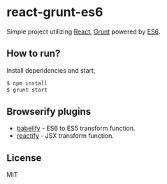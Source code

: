 # react-grunt-es6

Simple project utilizing [React](http://facebook.github.io/react/), [Grunt](http://gruntjs.com/) powered by [ES6](https://github.com/lukehoban/es6features).

## How to run?

Install dependencies and start,

```bash
$ npm install
$ grunt start
```

## Browserify plugins

* [babelify](https://github.com/babel/babelify) - ES6 to ES5 transform function.
* [reactify](https://github.com/andreypopp/reactify) - JSX transform function.

## License

MIT
